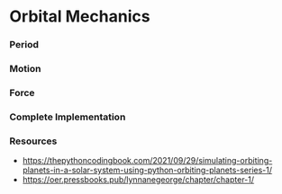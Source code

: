 # Orbital Mechanics

### Period

### Motion

### Force

### Complete Implementation


### Resources
- https://thepythoncodingbook.com/2021/09/29/simulating-orbiting-planets-in-a-solar-system-using-python-orbiting-planets-series-1/
- https://oer.pressbooks.pub/lynnanegeorge/chapter/chapter-1/